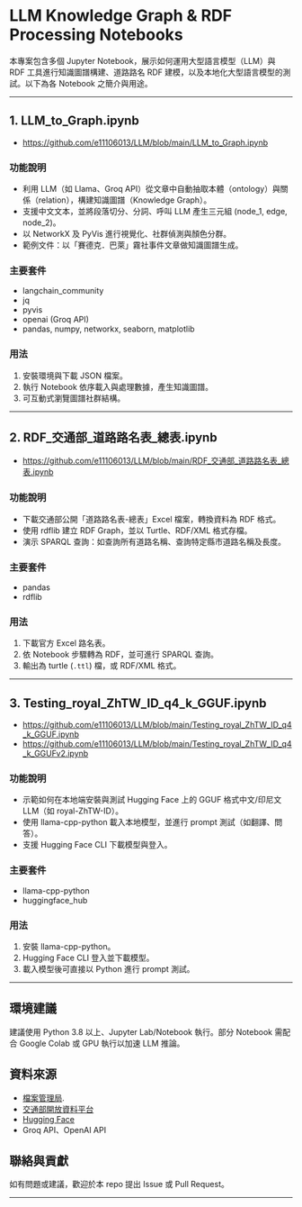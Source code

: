 # LLM Knowledge Graph & RDF Processing Notebooks

本專案包含多個 Jupyter Notebook，展示如何運用大型語言模型（LLM）與 RDF 工具進行知識圖譜構建、道路路名 RDF 建模，以及本地化大型語言模型的測試。以下為各 Notebook 之簡介與用途。

---

## 1. LLM_to_Graph.ipynb
- https://github.com/e11106013/LLM/blob/main/LLM_to_Graph.ipynb

### 功能說明
- 利用 LLM（如 Llama、Groq API）從文章中自動抽取本體（ontology）與關係（relation），構建知識圖譜（Knowledge Graph）。
- 支援中文文本，並將段落切分、分詞、呼叫 LLM 產生三元組 (node_1, edge, node_2)。
- 以 NetworkX 及 PyVis 進行視覺化、社群偵測與顏色分群。
- 範例文件：以「賽德克．巴萊」霧社事件文章做知識圖譜生成。
  
### 主要套件
- langchain_community
- jq
- pyvis
- openai (Groq API)
- pandas, numpy, networkx, seaborn, matplotlib

### 用法
1. 安裝環境與下載 JSON 檔案。
2. 執行 Notebook 依序載入與處理數據，產生知識圖譜。
3. 可互動式瀏覽圖譜社群結構。

---

## 2. RDF_交通部_道路路名表_總表.ipynb
- https://github.com/e11106013/LLM/blob/main/RDF_交通部_道路路名表_總表.ipynb

### 功能說明
- 下載交通部公開「道路路名表-總表」Excel 檔案，轉換資料為 RDF 格式。
- 使用 rdflib 建立 RDF Graph，並以 Turtle、RDF/XML 格式存檔。
- 演示 SPARQL 查詢：如查詢所有道路名稱、查詢特定縣市道路名稱及長度。

### 主要套件
- pandas
- rdflib

### 用法
1. 下載官方 Excel 路名表。
2. 依 Notebook 步驟轉為 RDF，並可進行 SPARQL 查詢。
3. 輸出為 turtle (`.ttl`) 檔，或 RDF/XML 格式。

---

## 3. Testing_royal_ZhTW_ID_q4_k_GGUF.ipynb
- https://github.com/e11106013/LLM/blob/main/Testing_royal_ZhTW_ID_q4_k_GGUF.ipynb
- https://github.com/e11106013/LLM/blob/main/Testing_royal_ZhTW_ID_q4_k_GGUFv2.ipynb

### 功能說明
- 示範如何在本地端安裝與測試 Hugging Face 上的 GGUF 格式中文/印尼文 LLM（如 royal-ZhTW-ID）。
- 使用 llama-cpp-python 載入本地模型，並進行 prompt 測試（如翻譯、問答）。
- 支援 Hugging Face CLI 下載模型與登入。

### 主要套件
- llama-cpp-python
- huggingface_hub

### 用法
1. 安裝 llama-cpp-python。
2. Hugging Face CLI 登入並下載模型。
3. 載入模型後可直接以 Python 進行 prompt 測試。

---

## 環境建議

建議使用 Python 3.8 以上、Jupyter Lab/Notebook 執行。部分 Notebook 需配合 Google Colab 或 GPU 執行以加速 LLM 推論。

## 資料來源
- [檔案管理局](https://www.archives.gov.tw/).
- [交通部開放資料平台](https://link.motc.gov.tw/DownloadFile)
- [Hugging Face](https://huggingface.co/roylin1003/royal-ZhTW-ID-q4_k_m)
- Groq API、OpenAI API

## 聯絡與貢獻

如有問題或建議，歡迎於本 repo 提出 Issue 或 Pull Request。

---


